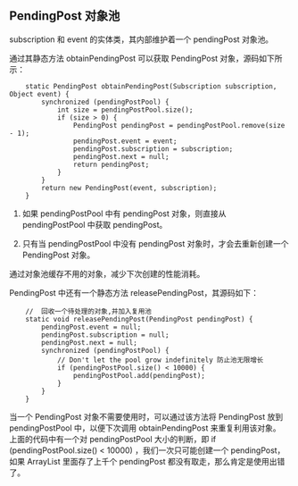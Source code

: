 ## PendingPost 对象池

subscription 和 event 的实体类，其内部维护着一个 pendingPost 对象池。

通过其静态方法 obtainPendingPost 可以获取 PendingPost 对象，源码如下所示：

```
    static PendingPost obtainPendingPost(Subscription subscription, Object event) {
        synchronized (pendingPostPool) {
            int size = pendingPostPool.size();
            if (size > 0) {
                PendingPost pendingPost = pendingPostPool.remove(size - 1);
                pendingPost.event = event;
                pendingPost.subscription = subscription;
                pendingPost.next = null;
                return pendingPost;
            }
        }
        return new PendingPost(event, subscription);
    }
```

1. 如果 pendingPostPool 中有 pendingPost 对象，则直接从 pendingPostPool 中获取 pendingPost。

2. 只有当 pendingPostPool 中没有 pendingPost 对象时，才会去重新创建一个 PendingPost 对象。


通过对象池缓存不用的对象，减少下次创建的性能消耗。

PendingPost 中还有一个静态方法 releasePendingPost，其源码如下：

```
    //  回收一个待处理的对象,并加入复用池
    static void releasePendingPost(PendingPost pendingPost) {
        pendingPost.event = null;
        pendingPost.subscription = null;
        pendingPost.next = null;
        synchronized (pendingPostPool) {
            // Don't let the pool grow indefinitely 防止池无限增长
            if (pendingPostPool.size() < 10000) {
                pendingPostPool.add(pendingPost);
            }
        }
    }
```
当一个 PendingPost 对象不需要使用时，可以通过该方法将 PendingPost 放到 pendingPostPool 中，以便下次调用 obtainPendingPost 来重复利用该对象。
上面的代码中有一个对 pendingPostPool 大小的判断，即 if (pendingPostPool.size() < 10000) ，我们一次只可能创建一个 pendingPost，如果 ArrayList 里面存了上千个 pendingPost 都没有取走，那么肯定是使用出错了。
